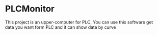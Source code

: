 # PLCMonitor
This project is an upper-computer  for PLC. You can use this software get data you want form PLC and it can show data by curve 
